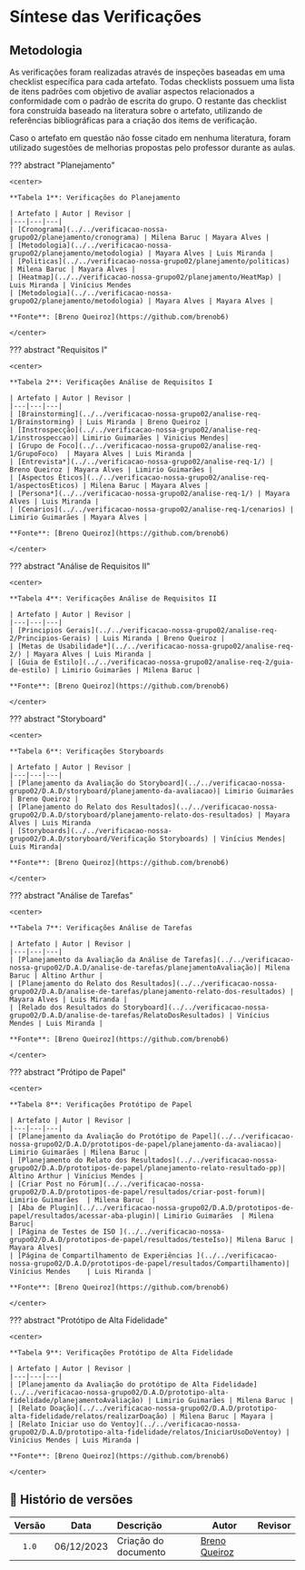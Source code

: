 # Síntese das Verificações

## Metodologia

As verificações foram realizadas através de inspeções baseadas em uma checklist específica para cada
artefato. Todas checklists possuem uma lista de itens padrões com objetivo de avaliar aspectos relacionados
a conformidade com o padrão de escrita do grupo.  O restante das checklist fora construída baseado
na literatura sobre o artefato, utilizando de referências bibliográficas para a criação dos items de verificação.

Caso o artefato em questão não fosse citado em nenhuma literatura, foram utilizado sugestões de melhorias
propostas pelo professor durante as aulas.


??? abstract "Planejamento"

    <center>

    **Tabela 1**: Verificações do Planejamento

    | Artefato | Autor | Revisor |
    |---|---|---|
    | [Cronograma](../../verificacao-nossa-grupo02/planejamento/cronograma) | Milena Baruc | Mayara Alves |
    | [Metodologia](../../verificacao-nossa-grupo02/planejamento/metodologia) | Mayara Alves | Luis Miranda |
    | [Politicas](../../verificacao-nossa-grupo02/planejamento/politicas) | Milena Baruc | Mayara Alves |
    | [Heatmap](../../verificacao-nossa-grupo02/planejamento/HeatMap) | Luis Miranda | Vinícius Mendes
    | [Metodologia](../../verificacao-nossa-grupo02/planejamento/metodologia) | Mayara Alves | Mayara Alves |

    **Fonte**: [Breno Queiroz](https://github.com/brenob6)

    </center>

??? abstract "Requisitos I"

    <center>

    **Tabela 2**: Verificações Análise de Requisitos I

    | Artefato | Autor | Revisor |
    |---|---|---|
    | [Brainstorming](../../verificacao-nossa-grupo02/analise-req-1/Brainstorming) | Luis Miranda | Breno Queiroz |
    | [Instrospecção](../../verificacao-nossa-grupo02/analise-req-1/instrospeccao)| Limirio Guimarães | Vinicius Mendes|
    | [Grupo de Foco](../../verificacao-nossa-grupo02/analise-req-1/GrupoFoco)  | Mayara Alves | Luis Miranda |
    | [Entrevista*](../../verificacao-nossa-grupo02/analise-req-1/) | Breno Queiroz | Mayara Alves | Limirio Guimarães |
    | [Aspectos Éticos](../../verificacao-nossa-grupo02/analise-req-1/aspectosEticos) | Milena Baruc | Mayara Alves |
    | [Persona*](../../verificacao-nossa-grupo02/analise-req-1/) | Mayara Alves | Luis Miranda |
    | [Cenários](../../verificacao-nossa-grupo02/analise-req-1/cenarios) | Limirio Guimarães | Mayara Alves |

    **Fonte**: [Breno Queiroz](https://github.com/brenob6)

    </center>

??? abstract "Análise de Requisitos II"

    <center>

    **Tabela 4**: Verificações Análise de Requisitos II

    | Artefato | Autor | Revisor |
    |---|---|---|
    | [Principios Gerais](../../verificacao-nossa-grupo02/analise-req-2/Principios-Gerais) | Luis Miranda | Breno Queiroz |
    | [Metas de Usabilidade*](../../verificacao-nossa-grupo02/analise-req-2/) | Mayara Alves | Luis Miranda |
    | [Guia de Estilo](../../verificacao-nossa-grupo02/analise-req-2/guia-de-estilo) | Limirio Guimarães | Milena Baruc |

    **Fonte**: [Breno Queiroz](https://github.com/brenob6)

    </center>

??? abstract "Storyboard"

    <center>

    **Tabela 6**: Verificações Storyboards

    | Artefato | Autor | Revisor |
    |---|---|---|
    | [Planejamento da Avaliação do Storyboard](../../verificacao-nossa-grupo02/D.A.D/storyboard/planejamento-da-avaliacao)| Limirio Guimarães  | Breno Queiroz |
    | [Planejamento do Relato dos Resultados](../../verificacao-nossa-grupo02/D.A.D/storyboard/planejamento-relato-dos-resultados) | Mayara Alves | Luis Miranda
    | [Storyboards](../../verificacao-nossa-grupo02/D.A.D/storyboard/Verificação Storyboards) | Vinícius Mendes| Luis Miranda|

    **Fonte**: [Breno Queiroz](https://github.com/brenob6)

    </center>


??? abstract "Análise de Tarefas"

    <center>

    **Tabela 7**: Verificações Análise de Tarefas

    | Artefato | Autor | Revisor |
    |---|---|---|
    | [Planejamento da Avaliação da Análise de Tarefas](../../verificacao-nossa-grupo02/D.A.D/analise-de-tarefas/planejamentoAvaliação)| Milena Baruc | Altino Arthur |
    | [Planejamento do Relato dos Resultados](../../verificacao-nossa-grupo02/D.A.D/analise-de-tarefas/planejamento-relato-dos-resultados) | Mayara Alves | Luis Miranda |
    | [Relado dos Resultados do Storyboard](../../verificacao-nossa-grupo02/D.A.D/analise-de-tarefas/RelatoDosResultados) | Vinícius Mendes | Luis Miranda |

    **Fonte**: [Breno Queiroz](https://github.com/brenob6)

    </center>

??? abstract "Prótipo de Papel"

    <center>

    **Tabela 8**: Verificações Protótipo de Papel

    | Artefato | Autor | Revisor |
    |---|---|---|
    | [Planejamento da Avaliação do Protótipo de Papel](../../verificacao-nossa-grupo02/D.A.D/prototipos-de-papel/planejamento-da-avaliacao)| Limirio Guimarães | Milena Baruc |
    | [Planejamento do Relato dos Resultados](../../verificacao-nossa-grupo02/D.A.D/prototipos-de-papel/planejamento-relato-resultado-pp)| Altino Arthur | Vinícius Mendes |
    | [Criar Post no Fórum](../../verificacao-nossa-grupo02/D.A.D/prototipos-de-papel/resultados/criar-post-forum)| Limirio Guimarães  | Milena Baruc  |
    | [Aba de Plugin](../../verificacao-nossa-grupo02/D.A.D/prototipos-de-papel/resultados/acessar-aba-plugin)| Limirio Guimarães  | Milena Baruc|
    | [Página de Testes de ISO ](../../verificacao-nossa-grupo02/D.A.D/prototipos-de-papel/resultados/testeIso)| Milena Baruc | Mayara Alves|
    | [Página de Compartilhamento de Experiências ](../../verificacao-nossa-grupo02/D.A.D/prototipos-de-papel/resultados/Compartilhamento)| Vinícius Mendes    | Luis Miranda |

    **Fonte**: [Breno Queiroz](https://github.com/brenob6)

    </center>


??? abstract "Protótipo de Alta Fidelidade"

    <center>

    **Tabela 9**: Verificações Protótipo de Alta Fidelidade

    | Artefato | Autor | Revisor |
    |---|---|---|
    | [Planejamento da Avaliação do protótipo de Alta Fidelidade](../../verificacao-nossa-grupo02/D.A.D/prototipo-alta-fidelidade/planejamentoAvaliação) | Limirio Guimarães | Milena Baruc |
    | [Relato Doação](../../verificacao-nossa-grupo02/D.A.D/prototipo-alta-fidelidade/relatos/realizarDoação) | Milena Baruc | Mayara |
    | [Relato Iniciar uso do Ventoy](../../verificacao-nossa-grupo02/D.A.D/prototipo-alta-fidelidade/relatos/IniciarUsoDoVentoy) | Vinícius Mendes | Luis Miranda |

    **Fonte**: [Breno Queiroz](https://github.com/brenob6)

    </center>

## 📑 Histório de versões

| Versão| Data      | Descrição | Autor | Revisor       |
| :-:   | :-:       | :--       | --    | --            |
| `1.0`  |06/12/2023 |Criação do documento|[Breno Queiroz](https://github.com/brenob6)|  [](https://github.com/)|

